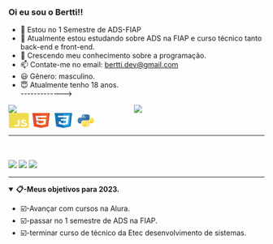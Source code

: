 ### Oi eu sou o Bertti!!
- 🔭 Estou no 1 Semestre de ADS-FIAP
- 🔭 Atualmente estou estudando sobre ADS na FIAP e curso técnico tanto back-end e front-end.
- 🌱 Crescendo meu conhecimento sobre a programação.
- 📫 Contate-me no email: bertti.dev@gmail.com
- 😃 Gênero: masculino.
- 😇 Atualmente tenho 18 anos.<br>
------------->

<img align="left"  width="49%"  src="https://github-readme-stats.vercel.app/api?username=Gustavo-Bertti&show_icons=true&theme=transparent" />

<img align="left" width="45%" src="https://github-readme-stats.vercel.app/api/top-langs/?username=Gustavo-Bertti&layout=donut" />



<div style="display: block">
  <img align="center" alt="Bertti-Js" height="30" width="40" src="https://raw.githubusercontent.com/devicons/devicon/master/icons/javascript/javascript-plain.svg">
  <img align="center" alt="Bertti-HTML" height="30" width="40" src="https://raw.githubusercontent.com/devicons/devicon/master/icons/html5/html5-original.svg">
  <img align="center" alt="Bertti-CSS" height="30" width="40" src="https://raw.githubusercontent.com/devicons/devicon/master/icons/css3/css3-original.svg">
  <img align="center" alt="Bertti-Python" height="30" width="40" src="https://raw.githubusercontent.com/devicons/devicon/master/icons/python/python-original.svg">
</div>
 <hr>
  </hr>
  <div style="display: inline_block"><br>
  
  <div><br>
   <a href="https://www.instagram.com/gxbertti/" target="_blank"><img src="https://img.shields.io/badge/-Instagram-%23E4405F?style=for-the-badge&logo=instagram&logoColor=white" target="_blank"></a>
 	<a href="https://discord.gg/8Zhh6ydK" target="_blank"><img src="https://img.shields.io/badge/Discord-7289DA?style=for-the-badge&logo=discord&logoColor=white" target="_blank"></a>
<a href = "mailto:bertti.dev@gmail.com"><img src="https://img.shields.io/badge/-Gmail-%23333?style=for-the-badge&logo=gmail&logoColor=white" target="_blank"></a>
 
  </div>
  <hr>
  </hr>
  <details open>
  <summary>
  
  <strong>
    📋-Meus objetivos para 2023.
  </strong>
  </summary>
  <ul>
  <li>☑️-Avançar com cursos na Alura.</li> 
  <li>☑️-passar no 1 semestre de ADS na FIAP.</li> 
  <li>☑️-terminar curso de técnico da Etec desenvolvimento de sistemas.</li>
</ul>
  </details>
